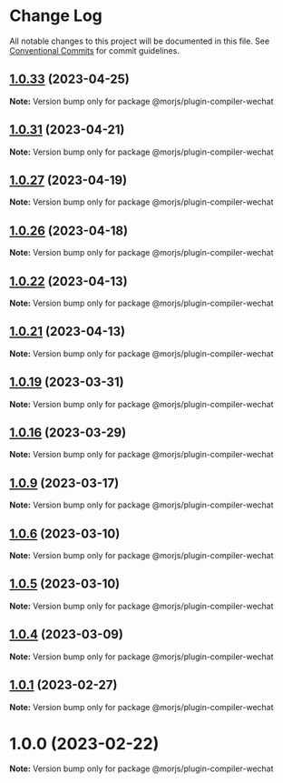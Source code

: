 # Change Log

All notable changes to this project will be documented in this file.
See [Conventional Commits](https://conventionalcommits.org) for commit guidelines.

## [1.0.33](https://github.com/eleme/morjs/compare/v1.0.32...v1.0.33) (2023-04-25)

**Note:** Version bump only for package @morjs/plugin-compiler-wechat





## [1.0.31](https://github.com/eleme/morjs/compare/v1.0.30...v1.0.31) (2023-04-21)

**Note:** Version bump only for package @morjs/plugin-compiler-wechat





## [1.0.27](https://github.com/eleme/morjs/compare/v1.0.26...v1.0.27) (2023-04-19)

**Note:** Version bump only for package @morjs/plugin-compiler-wechat





## [1.0.26](https://github.com/eleme/morjs/compare/v1.0.25...v1.0.26) (2023-04-18)

**Note:** Version bump only for package @morjs/plugin-compiler-wechat





## [1.0.22](https://github.com/eleme/morjs/compare/v1.0.21...v1.0.22) (2023-04-13)

**Note:** Version bump only for package @morjs/plugin-compiler-wechat





## [1.0.21](https://github.com/eleme/morjs/compare/v1.0.20...v1.0.21) (2023-04-13)

**Note:** Version bump only for package @morjs/plugin-compiler-wechat





## [1.0.19](https://github.com/eleme/morjs/compare/v1.0.18...v1.0.19) (2023-03-31)

**Note:** Version bump only for package @morjs/plugin-compiler-wechat





## [1.0.16](https://github.com/eleme/morjs/compare/v1.0.15...v1.0.16) (2023-03-29)

**Note:** Version bump only for package @morjs/plugin-compiler-wechat





## [1.0.9](https://github.com/eleme/morjs/compare/v1.0.8...v1.0.9) (2023-03-17)

**Note:** Version bump only for package @morjs/plugin-compiler-wechat





## [1.0.6](https://github.com/eleme/morjs/compare/v1.0.5...v1.0.6) (2023-03-10)

**Note:** Version bump only for package @morjs/plugin-compiler-wechat





## [1.0.5](https://github.com/eleme/morjs/compare/v1.0.4...v1.0.5) (2023-03-10)

**Note:** Version bump only for package @morjs/plugin-compiler-wechat





## [1.0.4](https://github.com/eleme/morjs/compare/v1.0.3...v1.0.4) (2023-03-09)

**Note:** Version bump only for package @morjs/plugin-compiler-wechat





## [1.0.1](https://github.com/eleme/morjs/compare/v1.0.0...v1.0.1) (2023-02-27)

**Note:** Version bump only for package @morjs/plugin-compiler-wechat





# 1.0.0 (2023-02-22)

**Note:** Version bump only for package @morjs/plugin-compiler-wechat

